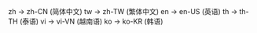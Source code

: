 zh -> zh-CN (简体中文)
tw -> zh-TW (繁体中文) 
en -> en-US (英语)
th -> th-TH (泰语)
vi -> vi-VN (越南语)
ko -> ko-KR (韩语)